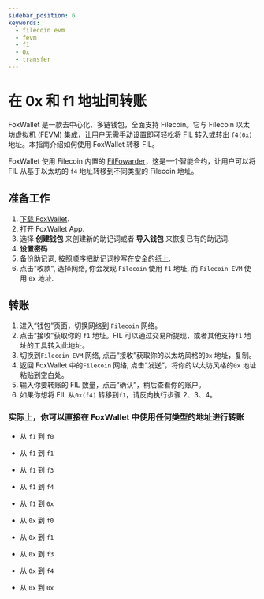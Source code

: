 ```yaml
---
sidebar_position: 6
keywords:
  - filecoin evm
  - fevm
  - f1
  - 0x
  - transfer
---
```


# 在 0x 和 f1 地址间转账
FoxWallet 是一款去中心化、多链钱包，全面支持 Filecoin。它与 Filecoin 以太坊虚拟机 (FEVM) 集成，让用户无需手动设置即可轻松将 FIL 转入或转出 `f4(0x)` 地址。本指南介绍如何使用 FoxWallet 转移 FIL。

FoxWallet 使用 Filecoin 内置的 [FilFowarder](https://docs.filecoin.io/smart-contracts/wallets/filforwader/)，这是一个智能合约，让用户可以将 FIL 从基于以太坊的 `f4` 地址转移到不同类型的 Filecoin 地址。

## 准备工作
1. [下载 FoxWallet](https://foxwallet.com/download).
2. 打开 FoxWallet App.
3. 选择 **创建钱包** 来创建新的助记词或者 **导入钱包** 来恢复已有的助记词.
4. **设置密码**
5. 备份助记词, 按照顺序把助记词抄写在安全的纸上.
6. 点击"收款", 选择网络, 你会发现 `Filecoin` 使用 `f1` 地址, 而 `Filecoin EVM` 使用 `0x` 地址.

## 转账 
1. 进入“钱包”页面，切换网络到 `Filecoin` 网络。
2. 点击“接收”获取你的 `f1` 地址。FIL 可以通过交易所提现，或者其他支持`f1` 地址的工具转入此地址。
3. 切换到`Filecoin EVM` 网络, 点击“接收”获取你的以太坊风格的`0x` 地址，复制。
4. 返回 FoxWallet 中的`Filecoin` 网络, 点击“发送”，将你的以太坊风格的`0x` 地址粘贴到空白处。
5. 输入你要转账的 FIL 数量，点击“确认”，稍后查看你的账户。
6. 如果你想将 FIL 从`0x(f4)` 转移到`f1`，请反向执行步骤 2、3、4。

### 实际上，你可以直接在 FoxWallet 中使用任何类型的地址进行转账
* 从 `f1` 到 `f0`
* 从 `f1` 到 `f1`
* 从 `f1` 到 `f3`
* 从 `f1` 到 `f4`
* 从 `f1` 到 `0x`

* 从 `0x` 到 `f0`
* 从 `0x` 到 `f1`
* 从 `0x` 到 `f3`
* 从 `0x` 到 `f4`
* 从 `0x` 到 `0x`

